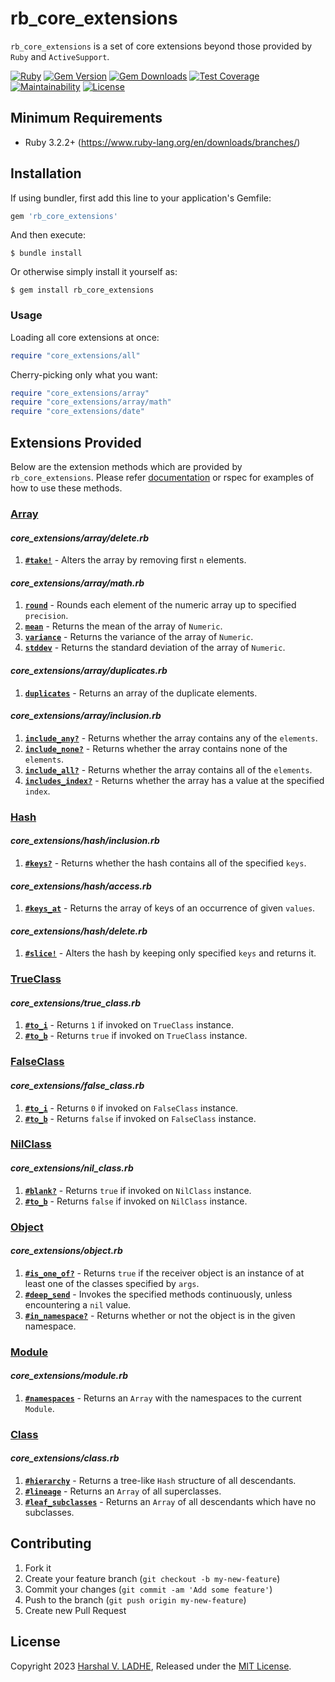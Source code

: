 # rb_core_extensions

`rb_core_extensions` is a set of core extensions beyond those provided by `Ruby` and `ActiveSupport`.

[![Ruby](https://github.com/shivam091/core_extensions/actions/workflows/main.yml/badge.svg)](https://github.com/shivam091/rb_core_extensions/actions/workflows/main.yml)
[![Gem Version](https://badge.fury.io/rb/rb_core_extensions.svg)](https://badge.fury.io/rb/rb_core_extensions)
[![Gem Downloads](https://img.shields.io/gem/dt/rb_core_extensions.svg)](http://rubygems.org/gems/rb_core_extensions)
[![Test Coverage](https://api.codeclimate.com/v1/badges/592b82a5336ee551a8f1/test_coverage)](https://codeclimate.com/github/shivam091/core_extensions/test_coverage)
[![Maintainability](https://api.codeclimate.com/v1/badges/592b82a5336ee551a8f1/maintainability)](https://codeclimate.com/github/shivam091/core_extensions/maintainability)
[![License](https://img.shields.io/badge/License-MIT-blue.svg)](https://github.com/shivam091/core_extensions/blob/main/LICENSE.txt)

## Minimum Requirements

* Ruby 3.2.2+ (https://www.ruby-lang.org/en/downloads/branches/)

## Installation

If using bundler, first add this line to your application's Gemfile:

```ruby
gem 'rb_core_extensions'
```

And then execute:

`$ bundle install`

Or otherwise simply install it yourself as:

`$ gem install rb_core_extensions`

### Usage

Loading all core extensions at once:

```ruby
require "core_extensions/all"
```

Cherry-picking only what you want:

```ruby
require "core_extensions/array"
require "core_extensions/array/math"
require "core_extensions/date"
```

## Extensions Provided

Below are the extension methods which are provided by `rb_core_extensions`. Please refer [documentation](https://shivam091.github.io/core_extensions) or rspec for examples of how to use these methods.

### [Array](https://shivam091.github.io/core_extensions/Array.html)

#### ***core_extensions/array/delete.rb***
1. **[`#take!`](https://shivam091.github.io/core_extensions/Array.html#method-i-take-21)** - Alters the array by removing first `n` elements.

#### ***core_extensions/array/math.rb***
1. **[`round`](https://shivam091.github.io/core_extensions/Array.html#method-i-round)** - Rounds each element of the numeric array up to specified `precision`.
2. **[`mean`](https://shivam091.github.io/core_extensions/Array.html#method-i-mean)** - Returns the mean of the array of `Numeric`.
3. **[`variance`](https://shivam091.github.io/core_extensions/Array.html#method-i-variance)** - Returns the variance of the array of `Numeric`.
4. **[`stddev`](https://shivam091.github.io/core_extensions/Array.html#method-i-stddev)** - Returns the standard deviation of the array of `Numeric`.

#### ***core_extensions/array/duplicates.rb***
1. **[`duplicates`](https://shivam091.github.io/core_extensions/Array.html#method-i-duplicates)** - Returns an array of the duplicate elements.

#### ***core_extensions/array/inclusion.rb***
1. **[`include_any?`](https://shivam091.github.io/core_extensions/Array.html#method-i-include_any-3F)** - Returns whether the array contains any of the `elements`.
2. **[`include_none?`](https://shivam091.github.io/core_extensions/Array.html#method-i-include_none-3F)** - Returns whether the array contains none of the `elements`.
3. **[`include_all?`](https://shivam091.github.io/core_extensions/Array.html#method-i-include_all-3F)** - Returns whether the array contains all of the `elements`.
4. **[`includes_index?`](https://shivam091.github.io/core_extensions/Array.html#method-i-includes_index-3F)** - Returns whether the array has a value at the specified `index`.

### [Hash](https://shivam091.github.io/core_extensions/Hash.html)

#### ***core_extensions/hash/inclusion.rb***
1. **[`#keys?`](https://shivam091.github.io/core_extensions/Hash.html#method-i-keys-3F)** - Returns whether the hash contains all of the specified `keys`.
#### ***core_extensions/hash/access.rb***
1. **[`#keys_at`](https://shivam091.github.io/core_extensions/Hash.html#method-i-keys_at)** - Returns the array of keys of an occurrence of given `values`.
#### ***core_extensions/hash/delete.rb***
1. **[`#slice!`](https://shivam091.github.io/core_extensions/Hash.html#method-i-slice-21)** - Alters the hash by keeping only specified `keys` and returns it.

### [TrueClass](https://shivam091.github.io/core_extensions/TrueClass.html)

#### ***core_extensions/true_class.rb***
1. **[`#to_i`](https://shivam091.github.io/core_extensions/TrueClass.html#method-i-to_i)** - Returns `1` if invoked on `TrueClass` instance.
2. **[`#to_b`](https://shivam091.github.io/core_extensions/TrueClass.html#method-i-to_b)** - Returns `true` if invoked on `TrueClass` instance.

### [FalseClass](https://shivam091.github.io/core_extensions/FalseClass.html)

#### ***core_extensions/false_class.rb***
1. **[`#to_i`](https://shivam091.github.io/core_extensions/FalseClass.html#method-i-to_i)** - Returns `0` if invoked on `FalseClass` instance.
2. **[`#to_b`](https://shivam091.github.io/core_extensions/FalseClass.html#method-i-to_b)** - Returns `false` if invoked on `FalseClass` instance.

### [NilClass](https://shivam091.github.io/core_extensions/NilClass.html)

#### ***core_extensions/nil_class.rb***
1. **[`#blank?`](https://shivam091.github.io/core_extensions/NilClass.html#method-i-blank-3F)** - Returns `true` if invoked on `NilClass` instance.
2. **[`#to_b`](https://shivam091.github.io/core_extensions/NilClass.html#method-i-to_b)** - Returns `false` if invoked on `NilClass` instance.

### [Object](https://shivam091.github.io/core_extensions/Object.html)

#### ***core_extensions/object.rb***
1. **[`#is_one_of?`](https://shivam091.github.io/core_extensions/Object.html#method-i-is_one_of-3F)** - Returns `true` if the receiver object is an instance of at least one of the classes specified by `args`.
2. **[`#deep_send`](https://shivam091.github.io/core_extensions/Object.html#method-i-deep_send)** - Invokes the specified methods continuously, unless encountering a `nil` value.
3. **[`#in_namespace?`](https://shivam091.github.io/core_extensions/Object.html#method-i-in_namespace-3F)** - Returns whether or not the object is in the given namespace.

### [Module](https://shivam091.github.io/core_extensions/Module.html)

#### ***core_extensions/module.rb***
1. **[`#namespaces`](https://shivam091.github.io/core_extensions/Module.html#method-i-namespaces)** - Returns an `Array` with the namespaces to the current `Module`.

### [Class](https://shivam091.github.io/core_extensions/Class.html)

#### ***core_extensions/class.rb***
1. **[`#hierarchy`](https://shivam091.github.io/core_extensions/Class.html#method-i-hierarchy)** - Returns a tree-like `Hash` structure of all descendants.
2. **[`#lineage`](https://shivam091.github.io/core_extensions/Class.html#method-i-lineage)** - Returns an `Array` of all superclasses.
3. **[`#leaf_subclasses`](https://shivam091.github.io/core_extensions/Class.html#method-i-leaf_subclasses)** - Returns an `Array` of all descendants which have no subclasses.

## Contributing

1. Fork it
2. Create your feature branch (`git checkout -b my-new-feature`)
3. Commit your changes (`git commit -am 'Add some feature'`)
4. Push to the branch (`git push origin my-new-feature`)
5. Create new Pull Request

## License

Copyright 2023 [Harshal V. LADHE](https://github.com/shivam091), Released under the [MIT License](http://opensource.org/licenses/MIT).
